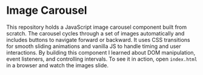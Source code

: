 # Image Carousel

This repository holds a JavaScript image carousel component built from scratch.  The carousel cycles through a set of images automatically and includes buttons to navigate forward or backward.  It uses CSS transitions for smooth sliding animations and vanilla JS to handle timing and user interactions.  By building this component I learned about DOM manipulation, event listeners, and controlling intervals.  To see it in action, open `index.html` in a browser and watch the images slide.

